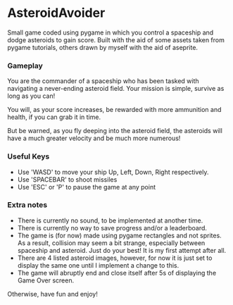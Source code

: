 # AsteroidAvoider
Small game coded using pygame in which you control a spaceship and dodge asteroids to gain score.
Built with the aid of some assets taken from pygame tutorials, others drawn by myself with the aid of aseprite.

### Gameplay
You are the commander of a spaceship who has been tasked with navigating a never-ending asteroid field. Your mission is simple, survive as long as you can!

You will, as your score increases, be rewarded with more ammunition and health, if you can grab it in time.

But be warned, as you fly deeping into the asteroid field, the asteroids will have a much greater velocity and be much more numerous!

### Useful Keys
- Use 'WASD' to move your ship Up, Left, Down, Right respectively.
- Use 'SPACEBAR' to shoot missiles
- Use 'ESC' or 'P' to pause the game at any point

### Extra notes
- There is currently no sound, to be implemented at another time.
- There is currently no way to save progress and/or a leaderboard.
- The game is (for now) made using pygame rectangles and not sprites. As a result, collision may seem a bit strange, especially between spaceship and asteroid. Just do your best! It is my first attempt after all.
- There are 4 listed asteroid images, however, for now it is just set to display the same one until I implement a change to this.
- The game will abruptly end and close itself after 5s of displaying the Game Over screen.

Otherwise, have fun and enjoy!
